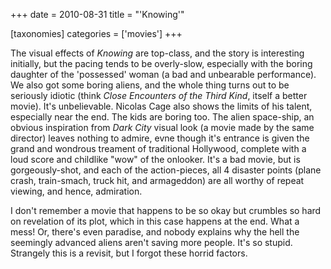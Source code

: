 +++
date = 2010-08-31
title = "'Knowing'"

[taxonomies]
categories = ['movies']
+++

The visual effects of *Knowing* are top-class, and the story is
interesting initially, but the pacing tends to be overly-slow,
especially with the boring daughter of the 'possessed' woman (a bad
and unbearable performance). We also got some boring aliens, and the
whole thing turns out to be seriously idiotic (think *Close Encounters
of the Third Kind*, itself a better movie). It's unbelievable. Nicolas
Cage also shows the limits of his talent, especially near the end. The
kids are boring too. The alien space-ship, an obvious inspiration from
*Dark City* visual look (a movie made by the same director) leaves
nothing to admire, evne though it's entrance is given the grand and
wondrous treament of traditional Hollywood, complete with a loud score
and childlike "wow" of the onlooker. It's a bad movie, but is
gorgeously-shot, and each of the action-pieces, all 4 disaster points
(plane crash, train-smach, truck hit, and armageddon) are all worthy of
repeat viewing, and hence, admiration.

I don't remember a movie that happens to be so okay but crumbles so
hard on revelation of its plot, which in this case happens at the end.
What a mess! Or, there's even paradise, and nobody explains why the
hell the seemingly advanced aliens aren't saving more people. It's so
stupid. Strangely this is a revisit, but I forgot these horrid factors.
